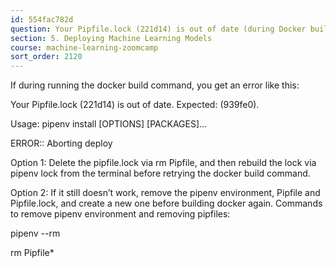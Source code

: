 ```yaml
---
id: 554fac782d
question: Your Pipfile.lock (221d14) is out of date (during Docker build)
section: 5. Deploying Machine Learning Models
course: machine-learning-zoomcamp
sort_order: 2120
---
```


If during running the  docker build command, you get an error like this:

Your Pipfile.lock (221d14) is out of date. Expected: (939fe0).

Usage: pipenv install [OPTIONS] [PACKAGES]...

ERROR:: Aborting deploy

Option 1: Delete the pipfile.lock via rm Pipfile, and then rebuild the lock via  pipenv lock from the terminal before retrying the docker build command.

Option 2:  If it still doesn’t work, remove the pipenv environment, Pipfile and Pipfile.lock, and create a new one before building docker again. Commands to remove pipenv environment and removing pipfiles:

pipenv  --rm

rm Pipfile*


